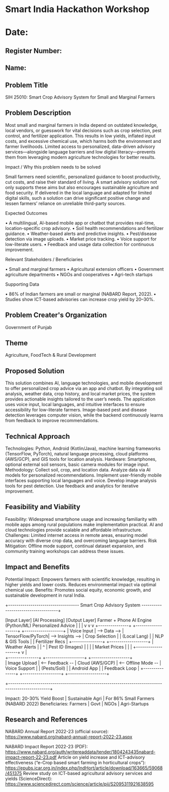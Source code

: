 # Smart India Hackathon Workshop
# Date:
## Register Number:
## Name:
## Problem Title
SIH 25010: Smart Crop Advisory System for Small and Marginal Farmers
## Problem Description
Most small and marginal farmers in India depend on outdated knowledge, local vendors, or guesswork for vital decisions such as crop selection, pest control, and fertilizer application. This results in low yields, inflated input costs, and excessive chemical use, which harms both the environment and farmer livelihoods. Limited access to personalized, data-driven advisory services—alongside language barriers and low digital literacy—prevents them from leveraging modern agriculture technologies for better results.

Impact / Why this problem needs to be solved

Small farmers need scientific, personalized guidance to boost productivity, cut costs, and raise their standard of living. A smart advisory solution not only supports these aims but also encourages sustainable agriculture and food security. If delivered in the local language and adapted for limited digital skills, such a solution can drive significant positive change and lessen farmers’ reliance on unreliable third-party sources.

Expected Outcomes

• A multilingual, AI-based mobile app or chatbot that provides real-time, location-specific crop advisory.
• Soil health recommendations and fertilizer guidance.
• Weather-based alerts and predictive insights.
• Pest/disease detection via image uploads.
• Market price tracking.
• Voice support for low-literate users.
• Feedback and usage data collection for continuous improvement.

Relevant Stakeholders / Beneficiaries

• Small and marginal farmers
• Agricultural extension officers
• Government agriculture departments
• NGOs and cooperatives
• Agri-tech startups

Supporting Data

• 86% of Indian farmers are small or marginal (NABARD Report, 2022).
• Studies show ICT-based advisories can increase crop yield by 20–30%.

## Problem Creater's Organization
Government of Punjab

## Theme
Agriculture, FoodTech & Rural Development

## Proposed Solution
This solution combines AI, language technologies, and mobile development to offer personalized crop advice via an app and chatbot. By integrating soil analysis, weather data, crop history, and local market prices, the system provides actionable insights tailored to the user’s needs. The application uses voice input, local languages, and intuitive interfaces to ensure accessibility for low-literate farmers. Image-based pest and disease detection leverages computer vision, while the backend continuously learns from feedback to improve recommendations.

## Technical Approach
Technologies: Python, Android (Kotlin/Java), machine learning frameworks (TensorFlow, PyTorch), natural language processing, cloud platforms (AWS/GCP), and GIS tools for location analysis.
Hardware: Smartphones, optional external soil sensors, basic camera modules for image input.
Methodology:
Collect soil, crop, and location data.
Analyze data via AI models for personalized recommendations.
Implement user-friendly mobile interfaces supporting local languages and voice.
Develop image analysis tools for pest detection.
Use feedback and analytics for iterative improvement.


## Feasibility and Viability
Feasibility: Widespread smartphone usage and increasing familiarity with mobile apps among rural populations make implementation practical. AI and cloud technologies provide scalable and affordable infrastructure.
Challenges: Limited internet access in remote areas, ensuring model accuracy with diverse crop data, and overcoming language barriers.
Risk Mitigation: Offline mode support, continual dataset expansion, and community training workshops can address these issues.

## Impact and Benefits
Potential Impact: Empowers farmers with scientific knowledge, resulting in higher yields and lower costs. Reduces environmental impact via optimal chemical use.
Benefits: Promotes social equity, economic growth, and sustainable development in rural India.

+----------------------------------- Smart Crop Advisory System ------------------------------------+

   [Input Layer]                     [AI Processing]                           [Output Layer]
  Farmer + Phone                  AI Engine (Python/ML)                     Personalized Advice
        |                                  |                                        |
        v                                  v                                        v
+---------------+                +-------------------+                     +-------------------+
| Voice Input   |  --> Data -->  | TensorFlow/PyTorch|  --> Insights -->   | Crop Selection    |
| (Local Lang)  |                | NLP & GIS Tools   |                     | Fertilizer Recs   |
+---------------+                +-------------------+                     | Weather Alerts    |
      |                                    ^                               | Pest ID (Images)  |
      |                                    |                               | Market Prices     |
      |                                    |                               +-------------------+
      v                                    |                               
+---------------+                  +-------------------+                      +-------------------+   
| Image Upload  |  <-- Feedback -- | Cloud (AWS/GCP)   | <-- Offline Mode --  | Voice Support     |
| (Pests/Soil)  |                  | Android App       |                      | Feedback Loop     |
+---------------+                  +-------------------+                      +-------------------+

+--------------------------------------------------------------------------------------------------+

Impact: 20-30% Yield Boost | Sustainable Agri | For 86% Small Farmers (NABARD 2022)
Beneficiaries: Farmers | Govt | NGOs | Agri-Startups

## Research and References
NABARD Annual Report 2022-23 (official source):
https://www.nabard.org/nabard-annual-report-2022-23.aspx

NABARD Impact Report 2022-23 (PDF):
https://www.nabard.org/auth/writereaddata/tender/1804243435nabard-impact-report-22-23.pdf
Article on yield increase and ICT-advisory effectiveness (“e-Crop based smart farming in horticultural crops”):
https://epubs.icar.org.in/index.php/IndHort/article/download/163665/59068/451375
Review study on ICT-based agricultural advisory services and yields (ScienceDirect):
https://www.sciencedirect.com/science/article/pii/S2095311921638595
